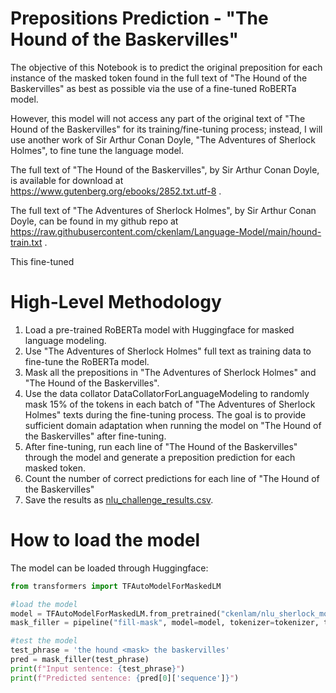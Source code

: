 # Prepositions Prediction - "The Hound of the Baskervilles"

The objective of this Notebook is to predict the original preposition for each instance of the masked token found in the full text of "The Hound of the Baskervilles" as best as possible via the use of a fine-tuned RoBERTa model.

However, this model will not access any part of the original text of "The Hound of the Baskervilles" for its training/fine-tuning process; instead, I will use another work of Sir Arthur Conan Doyle, "The Adventures of Sherlock Holmes", to fine tune the language model.

The full text of "The Hound of the Baskervilles", by Sir Arthur Conan Doyle, is available for download at https://www.gutenberg.org/ebooks/2852.txt.utf-8 .

The full text of "The Adventures of Sherlock Holmes", by Sir Arthur Conan Doyle, can be found in my github repo at https://raw.githubusercontent.com/ckenlam/Language-Model/main/hound-train.txt .

This fine-tuned 

# High-Level Methodology 
1. Load a pre-trained RoBERTa model with Huggingface for masked language modeling.
2. Use "The Adventures of Sherlock Holmes" full text as training data to fine-tune the RoBERTa model.
3. Mask all the prepositions in "The Adventures of Sherlock Holmes" and "The Hound of the Baskervilles".
4. Use the data collator DataCollatorForLanguageModeling to randomly mask 15% of the tokens in each batch of "The Adventures of Sherlock Holmes" texts during the fine-tuning process. The goal is to provide sufficient domain adaptation when running the model on "The Hound of the Baskervilles" after fine-tuning.
5. After fine-tuning, run each line of "The Hound of the Baskervilles" through the model and generate a preposition prediction for each masked token.
6. Count the number of correct predictions for each line of "The Hound of the Baskervilles"
7. Save the results as [nlu_challenge_results.csv](https://github.com/ckenlam/Challenge-Nuance-NLU-Prepositions/blob/main/nlu_challenge_results.csv).

# How to load the model
The model can be loaded through Huggingface:
```python
from transformers import TFAutoModelForMaskedLM

#load the model
model = TFAutoModelForMaskedLM.from_pretrained("ckenlam/nlu_sherlock_model")
mask_filler = pipeline("fill-mask", model=model, tokenizer=tokenizer, top_k=1)

#test the model
test_phrase = 'the hound <mask> the baskervilles'
pred = mask_filler(test_phrase)
print(f"Input sentence: {test_phrase}")
print(f"Predicted sentence: {pred[0]['sequence']}")
```
